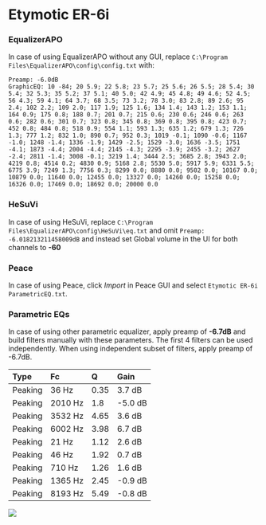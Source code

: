 # Etymotic ER-6i

### EqualizerAPO
In case of using EqualizerAPO without any GUI, replace `C:\Program Files\EqualizerAPO\config\config.txt`
with:
```
Preamp: -6.0dB
GraphicEQ: 10 -84; 20 5.9; 22 5.8; 23 5.7; 25 5.6; 26 5.5; 28 5.4; 30 5.4; 32 5.3; 35 5.2; 37 5.1; 40 5.0; 42 4.9; 45 4.8; 49 4.6; 52 4.5; 56 4.3; 59 4.1; 64 3.7; 68 3.5; 73 3.2; 78 3.0; 83 2.8; 89 2.6; 95 2.4; 102 2.2; 109 2.0; 117 1.9; 125 1.6; 134 1.4; 143 1.2; 153 1.1; 164 0.9; 175 0.8; 188 0.7; 201 0.7; 215 0.6; 230 0.6; 246 0.6; 263 0.6; 282 0.6; 301 0.7; 323 0.8; 345 0.8; 369 0.8; 395 0.8; 423 0.7; 452 0.8; 484 0.8; 518 0.9; 554 1.1; 593 1.3; 635 1.2; 679 1.3; 726 1.3; 777 1.2; 832 1.0; 890 0.7; 952 0.3; 1019 -0.1; 1090 -0.6; 1167 -1.0; 1248 -1.4; 1336 -1.9; 1429 -2.5; 1529 -3.0; 1636 -3.5; 1751 -4.1; 1873 -4.4; 2004 -4.4; 2145 -4.3; 2295 -3.9; 2455 -3.2; 2627 -2.4; 2811 -1.4; 3008 -0.1; 3219 1.4; 3444 2.5; 3685 2.8; 3943 2.0; 4219 0.8; 4514 0.2; 4830 0.9; 5168 2.8; 5530 5.0; 5917 5.9; 6331 5.5; 6775 3.9; 7249 1.3; 7756 0.3; 8299 0.0; 8880 0.0; 9502 0.0; 10167 0.0; 10879 0.0; 11640 0.0; 12455 0.0; 13327 0.0; 14260 0.0; 15258 0.0; 16326 0.0; 17469 0.0; 18692 0.0; 20000 0.0
```

### HeSuVi
In case of using HeSuVi, replace `C:\Program Files\EqualizerAPO\config\HeSuVi\eq.txt` and omit `Preamp:
-6.018213211458009dB` and instead set Global volume in the UI for both channels to **-60**

### Peace
In case of using Peace, click *Import* in Peace GUI and select `Etymotic ER-6i ParametricEQ.txt`.

### Parametric EQs
In case of using other parametric equalizer, apply preamp of **-6.7dB** and build filters manually
with these parameters. The first 4 filters can be used independently.
When using independent subset of filters, apply preamp of -6.7dB.

| Type    | Fc      |    Q | Gain    |
|:--------|:--------|:-----|:--------|
| Peaking | 36 Hz   | 0.35 | 3.7 dB  |
| Peaking | 2010 Hz | 1.8  | -5.0 dB |
| Peaking | 3532 Hz | 4.65 | 3.6 dB  |
| Peaking | 6002 Hz | 3.98 | 6.7 dB  |
| Peaking | 21 Hz   | 1.12 | 2.6 dB  |
| Peaking | 46 Hz   | 1.92 | 0.7 dB  |
| Peaking | 710 Hz  | 1.26 | 1.6 dB  |
| Peaking | 1365 Hz | 2.45 | -0.9 dB |
| Peaking | 8193 Hz | 5.49 | -0.8 dB |

![](https://raw.githubusercontent.com/jaakkopasanen/AutoEq/master/results/headphonecom/sbaf-serious/Etymotic%20ER-6i/Etymotic%20ER-6i.png)
